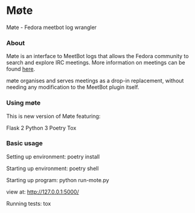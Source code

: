 # Møte

Møte - Fedora meetbot log wrangler

### About

Møte is an interface to MeetBot logs that allows the Fedora community to search and explore IRC meetings.
More information on meetings can be found [here](https://fedoraproject.org/wiki/Meeting_channel).

møte organises and serves meetings as a drop-in replacement, without needing any modification to the MeetBot plugin itself.

### Using møte

This is new version of Møte featuring:

Flask 2
Python 3
Poetry
Tox

### Basic usage

Setting up environment:
poetry install

Starting up environment:
poetry shell

Starting up program:
python run-mote.py

view at: http://127.0.0.1:5000/

Running tests:
tox
